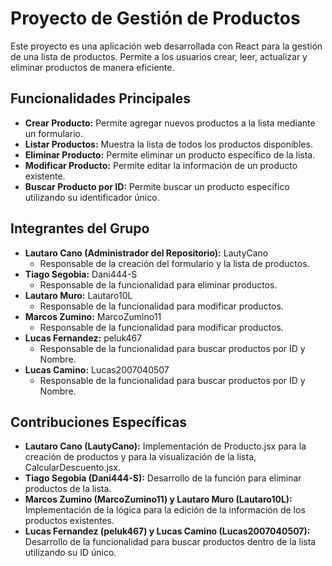 # Proyecto de Gestión de Productos

Este proyecto es una aplicación web desarrollada con React para la gestión de una lista de productos. Permite a los usuarios crear, leer, actualizar y eliminar productos de manera eficiente.

## Funcionalidades Principales

- **Crear Producto:** Permite agregar nuevos productos a la lista mediante un formulario.
- **Listar Productos:** Muestra la lista de todos los productos disponibles.
- **Eliminar Producto:** Permite eliminar un producto específico de la lista.
- **Modificar Producto:** Permite editar la información de un producto existente.
- **Buscar Producto por ID:** Permite buscar un producto específico utilizando su identificador único.

## Integrantes del Grupo

- **Lautaro Cano (Administrador del Repositorio):** LautyCano
  - Responsable de la creación del formulario y la lista de productos.
- **Tiago Segobia:** Dani444-S
  - Responsable de la funcionalidad para eliminar productos.
- **Lautaro Muro:** Lautaro10L
  - Responsable de la funcionalidad para modificar productos.
- **Marcos Zumino:** MarcoZumino11
  - Responsable de la funcionalidad para modificar productos.
- **Lucas Fernandez:** peluk467
  - Responsable de la funcionalidad para buscar productos por ID y Nombre.
- **Lucas Camino:** Lucas2007040507
  - Responsable de la funcionalidad para buscar productos por ID y Nombre.

## Contribuciones Específicas

- **Lautaro Cano (LautyCano):** Implementación de Producto.jsx para la creación de productos y para la visualización de la lista, CalcularDescuento.jsx.
- **Tiago Segobia (Dani444-S):** Desarrollo de la función para eliminar productos de la lista.
- **Marcos Zumino (MarcoZumino11) y Lautaro Muro (Lautaro10L):** Implementación de la lógica para la edición de la información de los productos existentes.
- **Lucas Fernandez (peluk467) y Lucas Camino (Lucas2007040507):** Desarrollo de la funcionalidad para buscar productos dentro de la lista utilizando su ID único.
